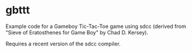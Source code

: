 # gbttt
Example code for a Gameboy Tic-Tac-Toe game using sdcc
(derived from "Sieve of Eratosthenes for Game Boy" by Chad D. Kersey).

Requires a recent version of the sdcc compiler.

